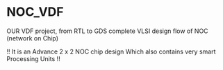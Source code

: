 # NOC_VDF
OUR VDF project, from RTL to GDS complete VLSI design flow of NOC (network on Chip) 

!! It is an Advance 2 x 2 NOC chip design Which also contains very smart Processing Units !!
